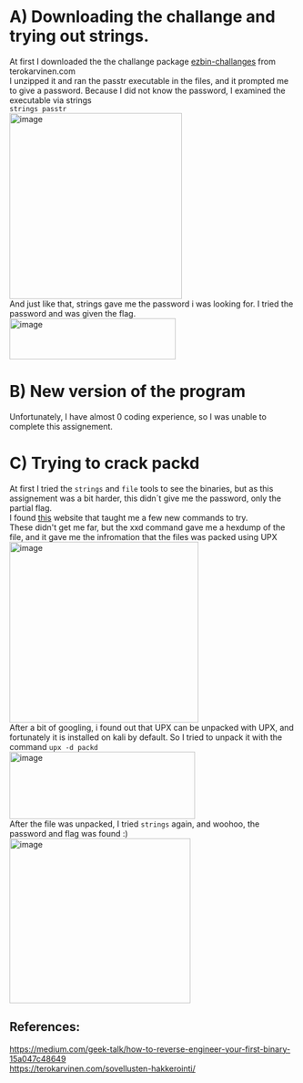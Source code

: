 # A) Downloading the challange and trying out strings.  
At first I downloaded the the challange package [ezbin-challanges](https://terokarvinen.com/loota/yctjx7/ezbin-challenges.zip) from terokarvinen.com  
I unzipped it and ran the passtr executable in the files, and it prompted me to give a password. Because I did not know the password, I examined the executable via strings  
`strings passtr`  
<img width="303" height="326" alt="image" src="https://github.com/user-attachments/assets/fee69914-2972-4ed2-9d82-7d401859edb4" />  
And just like that, strings gave me the password i was looking for. I tried the password and was given the flag.  
<img width="292" height="72" alt="image" src="https://github.com/user-attachments/assets/11d3e8fb-037e-4eb7-a76f-55c13c2e0613" />  
# B) New version of the program
Unfortunately, I have almost 0 coding experience, so I was unable to complete this assignement.  
# C) Trying to crack packd
At first I tried the `strings` and `file` tools to see the binaries, but as this assignement was a bit harder, this didn´t give me the password, only the partial flag.  
I found [this](https://medium.com/geek-talk/how-to-reverse-engineer-your-first-binary-15a047c48649) website that taught me a few new commands to try.  
These didn't get me far, but the xxd command gave me a hexdump of the file, and it gave me the infromation that the files was packed using UPX  
<img width="332" height="317" alt="image" src="https://github.com/user-attachments/assets/c5a857a3-6cfb-4a70-a87d-e9f40d66b41d" />  
After a bit of googling, i found out that UPX can be unpacked with UPX, and fortunately it is installed on kali by default. So I tried to unpack it with the command `upx -d packd`  
<img width="326" height="118" alt="image" src="https://github.com/user-attachments/assets/eab7c0f3-973e-4695-985d-93dd3d2f8884" />  
After the file was unpacked, I tried `strings` again, and woohoo, the password and flag was found :)  
<img width="318" height="289" alt="image" src="https://github.com/user-attachments/assets/7307d052-384e-42aa-ad85-46c904ce9112" />  


## References:
https://medium.com/geek-talk/how-to-reverse-engineer-your-first-binary-15a047c48649  
https://terokarvinen.com/sovellusten-hakkerointi/  

